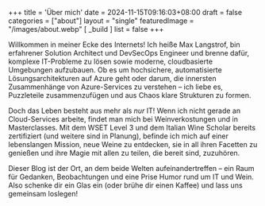 +++
title = 'Über mich'
date = 2024-11-15T09:16:03+08:00
draft = false
categories = ["about"]
layout = "single"
featuredImage = "/images/about.webp"
[ _build ]
  list = false
+++

Willkommen in meiner Ecke des Internets! Ich heiße Max Langstrof, bin erfahrener Solution Architect und DevSecOps Engineer und brenne dafür, komplexe IT-Probleme zu lösen sowie moderne, cloudbasierte Umgebungen aufzubauen. Ob es um hochsichere, automatisierte Lösungsarchitekturen auf Azure geht oder darum, die innersten Zusammenhänge von Azure-Services zu verstehen – ich liebe es, Puzzleteile zusammenzufügen und aus Chaos klare Strukturen zu formen.

Doch das Leben besteht aus mehr als *nur* IT! Wenn ich nicht gerade an Cloud-Services arbeite, findet man mich bei Weinverkostungen und in Masterclasses. Mit dem WSET Level 3 und dem Italian Wine Scholar bereits zertifiziert (und weitere sind in Planung), befinde ich mich auf einer lebenslangen Mission, neue Weine zu entdecken, sie in all ihren Facetten zu genießen und ihre Magie mit allen zu teilen, die bereit sind, zuzuhören.

Dieser Blog ist der Ort, an dem beide Welten aufeinandertreffen – ein Raum für Gedanken, Beobachtungen und eine Prise Humor rund um IT und Wein. Also schenke dir ein Glas ein (oder brühe dir einen Kaffee) und lass uns gemeinsam loslegen!
